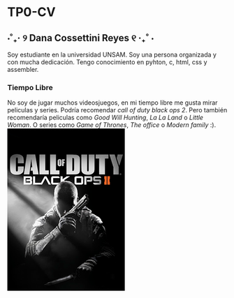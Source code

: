 # TP0-CV

##  ⋅˚₊‧ ୨ Dana Cossettini Reyes ୧ ‧₊˚ ⋅

Soy estudiante en la universidad UNSAM. Soy una persona organizada y con mucha dedicación. Tengo conocimiento en pyhton, c, html, css y assembler.

### Tiempo Libre
No soy de jugar muchos videosjuegos, en mi tiempo libre me gusta mirar peliculas y series. Podría recomendar *call of duty black ops 2*. Pero también recomendaría peliculas como *Good Will Hunting*, *La La Land* o *Little Woman*. O series como *Game of Thrones*, *The office* o *Modern family* :).
![alt text](image.png)
